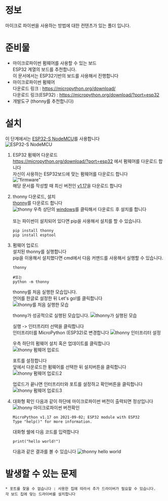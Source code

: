 # 정보

마이크로 파이썬을 사용하는 방법에 대한 컨텐츠가 있는 폴더 입니다.

# 준비물
* 마이크로파이썬 펌웨어를 사용할 수 있는 보드  
ESP32 계열의 보드를 추천합니다.  
이 문서에서는 ESP32기반의 보드를 사용해서 진행합니다
* 마이크로파이썬 펌웨어  
다운로드 링크 : https://micropython.org/download/  
다운로드 링크(ESP32) : https://micropython.org/download/?port=esp32
* 개발도구 (thonny를 추천합니다)


# 설치
이 단계에서는 [ESP32-S NodeMCU](https://www.devicemart.co.kr/goods/view?no=1381615)를 사용합니다  
![ESP32-S NodeMCU](.\imgs\ESP-32S_NodeMCU.png)


1. ESP32 펌웨어 다운로드  
    https://micropython.org/download/?port=esp32 에서 펌웨어를 다운로드 합니다  
    자신이 사용하는 ESP32보드에 맞는 펌웨어를 다운로드 합니다  
    !["firmware"](./imgs/firmware.PNG)  
    해당 문서를 작성할 때 최신 버전인 [v1.17](https://micropython.org/resources/firmware/esp32-20210902-v1.17.bin)을 다운로드 합니다  

2. thonny 다운로드, 설치  
    [thonny](https://thonny.org/)를 다운로드 합니다  
    ![thonny](./imgs/thonny.png)
    우측 상단의 [windows](https://github.com/thonny/thonny/releases/download/v3.3.13/thonny-3.3.13.exe)를 클릭해서 다운로드 후 설치를 합니다  
    <br>
    또는 파이썬이 설치되어 있다면 pip을 사용해서 설치를 할 수 있습니다.

    ```
    pip install thonny
    pip install esptool
    ```
3. 펌웨어 업로드  
    설치된 thonny를 실행합니다  
    pip을 이용해서 설치했다면 cmd에서 다음 커맨드를 사용해서 실행할 수 있습니다.  
    ```
    thonny

    #또는
    python -m thonny
    ```  

    thonny를 처음 실행한 모습입니다.  
    언어를 한글로 설정한 뒤 Let's go!를 클릭합니다  
    ![thonny를 처음 실행한 모습](./imgs/thonny_run.png)  

    thonny가 성공적으로 실행된 모습입니다.
    ![thonny가 실행된 모습](./imgs/thonny_run2.png)

    실행 -> 인터프리터 선택을 클릭합니다  
    인터프리터를 MicroPython (ESP32)로 변경합니다
    ![thonny 인터프리터 설정](./imgs/thonny_setup.png)

    우측 하단의 펌웨어 설치 혹은 업데이트를 클릭합니다  
    ![thonny 펌웨어 업로드](./imgs/thonny_setup2.png)

    포트를 설정합니다  
    앞에서 다운로드한 펌웨어를 선택한 뒤 설치버튼을 클릭합니다
    ![thonny 펌웨어 업로드2](./imgs/thonny_setup3.png)

    업로드가 끝나면 인터프리터와 포트를 설정하고 확인버튼을 클릭합니다
    ![thonny 펌웨어 업로드3](./imgs/thonny_setup4.png)

4. 대화형 확인
    다음과 같이 하단에 마이크로파이썬 버전이 출력되면 정상입니다  
    ![thonny 마이크로파이썬 버전확인](./imgs/thonny_micropython_version.png)
    ```
    MicroPython v1.17 on 2021-09-02; ESP32 module with ESP32
    Type "help()" for more information.
    ```

    대화형 쉘에 다음 코드를 입력합니다  
    ```
    print("hello world!")
    ```
    다음과 같은 결과를 볼 수 있습니다
    ![thonny hello world](./imgs/thonny_hello_world.png)

# 발생할 수 있는 문제
    * 포트를 찾을 수 없습니다 : 사용한 칩에 따라서 추가 드라이버가 필요할 수 있습니다.  
    각 보드 칩에 맞는 드라이버를 설치합니다
